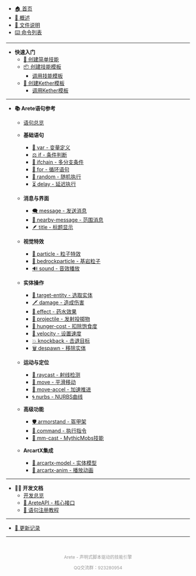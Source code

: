 <!-- 侧边栏导航 -->

* [🏠 首页](/)
* [📖 概述](概述.md)
* [📁 文件说明](文件说明.md)
* [⌨️ 命令列表](命令列表.md)

---

* **快速入门**
  * [🎯 创建简单技能](如何创建一个简单的技能.md)
  * [📦 创建技能模板](如何创建一个简单的技能模板/index.md)
    * [调用技能模板](如何创建一个简单的技能模板/如何在技能配置中调用该模板.md)
  * [🔧 创建Kether模板](如何创建一个简单的Kether模板/index.md)
    * [调用Kether模板](如何创建一个简单的Kether模板/如何在技能配置中调用Kether模板.md)

---

* **📚 Arete语句参考**
  * [语句总览](「Arete语句（Statement）」/index.md)
  
  * **基础语句**
    * [🧰 var - 变量定义](「Arete语句（Statement）」/var—定义_覆盖上下文变量.md)
    * [⚖️ if - 条件判断](「Arete语句（Statement）」/⚖️if—条件判断语句.md)
    * [🧠 ifchain - 多分支条件](「Arete语句（Statement）」/ifchain—多分支条件执行_case…else链.md)
    * [🔁 for - 循环语句](「Arete语句（Statement）」/for—计次数_区间循环_临时变量.md)
    * [🎲 random - 随机执行](「Arete语句（Statement）」/random—按权重随机执行一个子块.md)
    * [⏳ delay - 延迟执行](「Arete语句（Statement）」/⏳delay—延迟执行后续语句.md)
  
  * **消息与界面**
    * [🗨️ message - 发送消息](「Arete语句（Statement）」/️message—发送消息语句.md)
    * [📢 nearby-message - 范围消息](「Arete语句（Statement）」/nearby-message—向附近玩家发送消息.md)
    * [🪶 title - 标题显示](「Arete语句（Statement）」/title—显示标题与副标题.md)
  
  * **视觉特效**
    * [🌌 particle - 粒子特效](「Arete语句（Statement）」/particle—粒子特效语句.md)
    * [🌈 bedrockparticle - 基岩粒子](「Arete语句（Statement）」/bedrockparticle—播放基岩粒子特效.md)
    * [🔊 sound - 音效播放](「Arete语句（Statement）」/sound—播放音效.md)
  
  * **实体操作**
    * [🎯 target-entity - 选取实体](「Arete语句（Statement）」/target-entity—范围选取实体_写入上下文变量.md)
    * [🗡️ damage - 造成伤害](「Arete语句（Statement）」/️damage—造成伤害.md)
    * [🧪 effect - 药水效果](「Arete语句（Statement）」/effect—施加药水效果.md)
    * [🎯 projectile - 发射投掷物](「Arete语句（Statement）」/projectile—投掷物.md)
    * [🍞 hunger-cost - 扣除饱食度](「Arete语句（Statement）」/hunger-cost—扣除饱食度.md)
    * [💨 velocity - 设置速度](「Arete语句（Statement）」/velocity—设置实体速度_冲刺击退.md)
    * [💥 knockback - 击退目标](「Arete语句（Statement）」/knockback—按方向击退目标_震退敌人.md)
    * [🗑 despawn - 移除实体](「Arete语句（Statement）」/despawn—移除实体_清理载体.md)

  
  * **运动与定位**
    * [🎯 raycast - 射线检测](「Arete语句（Statement）」/raycast—获取视线命中点_命中实体指针.md)
    * [🧭 move - 平滑移动](「Arete语句（Statement）」/move—平滑移动实体_插值位移（含缓动）.md)
    * [🚀 move-accel - 加速推进](「Arete语句（Statement）」/move-accel—加速度推进_追踪位移（限速可控）.md)
    * [🌀 nurbs - NURBS曲线](「Arete语句（Statement）」/nurbs—三维曲线采样语句（NURBS曲线生成）.md)
  
  * **高级功能**
    * [🛡️ armorstand - 盔甲架](「Arete语句（Statement）」/️armorstand—生成与驱动隐形盔甲架（可穿物、可运动）.md)
    * [🧾 command - 执行指令](「Arete语句（Statement）」/command—控制台执行指令_支持占位符.md)
    * [🐉 mm-cast - MythicMobs技能](「Arete语句（Statement）」/mm-cast—调用MythicMobs技能_触发外部连锁.md)
  
  * **ArcartX集成**
    * [🦋 arcartx-model - 实体模型](「Arete语句（Statement）」/arcartx-model—设置ArcartX实体模型.md)
    * [🐺 arcartx-anim - 播放动画](「Arete语句（Statement）」/arcartx-anim—播放ArcartX动画.md)

---

* **👨‍💻 开发文档**
  * [开发总览](附属开发以及对应API/index.md)
  * [🧩 AreteAPI - 核心接口](附属开发以及对应API/AreteAPI—技能系统核心接口文档.md)
  * [🧩 语句注册教程](附属开发以及对应API/Arete语句注册教程（StatementRegistryGuide）.md)

---

* [📝 更新记录](更新记录.md)

---

<div style="text-align: center; padding: 20px 0; color: #999; font-size: 12px;">
  <p>Arete - 声明式脚本驱动的技能引擎</p>
  <p>QQ交流群：923280954</p>
</div>

